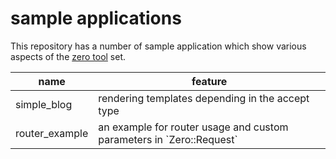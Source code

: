 sample applications
===================

This repository has a number of sample application which show various aspects
of the [zero tool](https://github.com/Gibheer/zero) set.

<table>
  <thead>
    <tr>
      <th>name</th>
      <th>feature</th>
    </tr>
  </thead>
  <tbody>
    <tr>
      <td>simple_blog</td>
      <td>rendering templates depending in the accept type</td>
    </tr>
    <tr>
      <td>router_example</td>
      <td>an example for router usage and custom parameters in `Zero::Request`</td>
    </tr>
  </tbody>
</table>
